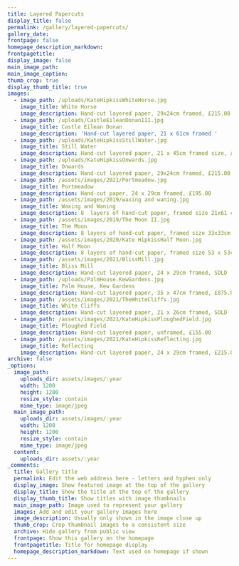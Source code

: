 ```yaml
---
title: Layered Papercuts
display_title: false
permalink: /gallery/layered-papercuts/
gallery_date:
frontpage: false
homepage_description_markdown:
frontpagetitle:
display_image: false
main_image_path:
main_image_caption:
thumb_crop: true
display_thumb_title: true
images:
  - image_path: /uploads/KateHipkissWhiteHorse.jpg
    image_title: White Horse
    image_description: Hand-cut layered paper, 29x24cm framed, £215.00
  - image_path: /uploads/CastleEileanDonanIII.jpg
    image_title: Castle Eilean Donan
    image_description: 'Hand-cut layered paper, 21 x 61cm framed '
  - image_path: /uploads/KateHipkissStillWater.jpg
    image_title: Still Water
    image_description: Hand-cut layered paper, 21 x 45cm framed size, £295.00
  - image_path: /uploads/KateHipkissOnwards.jpg
    image_title: Onwards
    image_description: Hand-cut layered paper, 29x24cm framed, £215.00
  - image_path: /assets/images/2021/Portmeadow.jpg
    image_title: Portmeadow
    image_description: Hand-cut paper, 24 x 29cm framed, £195.00
  - image_path: /assets/images/2019/waxing and waning.jpg
    image_title: Waxing and Waning
    image_description: 8  layers of hand-cut paper, framed size 21x61 cm, £675.00
  - image_path: /assets/images/2019/The Moon II.jpg
    image_title: The Moon
    image_description: 8 layers of hand-cut paper, framed size 33x33cm, £725.00
  - image_path: /assets/images/2020/Kate HipkissHalf Moon.jpg
    image_title: Half Moon
    image_description: 8 layers of hand-cut paper, framed size 53 x 53cm, £1,250.00
  - image_path: /assets/images/2021/BlissMill.jpg
    image_title: Bliss Mill
    image_description: Hand-cut layered paper, 24 x 29cm framed, SOLD
  - image_path: /uploads/PalmHouse.KewGardens.jpg
    image_title: Palm House, Kew Gardens
    image_description: Hand-cut layered paper, 35 x 47cm framed, £875.00
  - image_path: /assets/images/2021/TheWhiteCliffs.jpg
    image_title: White Cliffs
    image_description: Hand-cut layered paper, 21 x 26cm framed, SOLD
  - image_path: /assets/images/2021/KateHipkissPloughedField.jpg
    image_title: Ploughed Field
    image_description: Hand-cut layered paper, unframed, £155.00
  - image_path: /assets/images/2021/KateHipkissReflecting.jpg
    image_title: Reflecting
    image_description: Hand-cut layered paper, 24 x 29cm framed, £215.00
archive: false
_options:
  image_path:
    uploads_dir: assets/images/:year
    width: 1200
    height: 1200
    resize_style: contain
    mime_type: image/jpeg
  main_image_path:
    uploads_dir: assets/images/:year
    width: 1200
    height: 1200
    resize_style: contain
    mime_type: image/jpeg
  content:
    uploads_dir: assets/:year
_comments:
  title: Gallery title
  permalink: Edit the web address here - letters and hyphen only
  display_image: Show featured image at the top of the gallery
  display_title: Show the title at the top of the gallery
  display_thumb_title: Show titles with image thumbnails
  main_image_path: Image used to represent your gallery
  images: Add and edit your gallery images here
  image_description: Usually only shown in the image close up
  thumb_crop: Crop thumbnail images to a consistent size
  archive: Hide gallery from public view
  frontpage: Show this gallery on the homepage
  frontpagetitle: Title for homepage display
  homepage_description_markdown: Text used on homepage if shown
---
```



